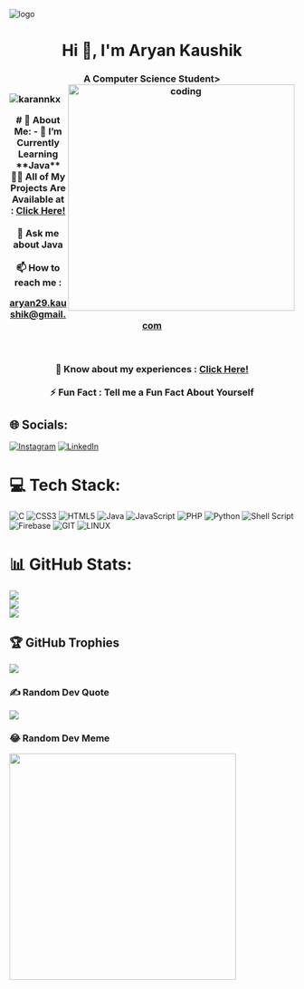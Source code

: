 ![logo](https://res.cloudinary.com/dujgwtde0/image/upload/v1696919652/snpwtj0lhrb8odmkekgf.png)
<h1 align="center">Hi 👋, I'm Aryan Kaushik</h1>
<h3 align="center">A Computer Science Student>

<img align="right" alt="coding" width="400" src="https://res.cloudinary.com/dzqzuljun/image/upload/v1695825800/Karannkxgf.gif">
<p align="left"> <img src="https://komarev.com/ghpvc/?username=karannkx&label=Profile%20views&color=0e75b6&style=flat" alt="karannkx" /> </p>
# 💫 About Me:
- 🌱 I’m Currently Learning **Java**<br>👨‍💻 All of My Projects Are Available at :  <a href="https://docs.google.com/document/d/1B1rXl_D6y-ImZLDIEZifECy66TXnoFEq7YjIcGWPr_M/edit">Click Here!</a> <br><br>💬 Ask me about Java<br><br>📫 How to reach me : <p><a href="mailto:aryan29.kaushik@gmail.com">aryan29.kaushik@gmail.com</a></p><br><br>📄 Know about my experiences : <a href="https://drive.google.com/drive/folders/17hbmRAKk4GUvhQPEjaCHrtgSGTsWVNey">Click Here!</a><br><br>⚡ Fun Fact : Tell me a Fun Fact About Yourself


## 🌐 Socials:
[![Instagram](https://img.shields.io/badge/Instagram-%23E4405F.svg?logo=Instagram&logoColor=white)](https://instagram.com/aryan.kaushik.kx) [![LinkedIn](https://img.shields.io/badge/LinkedIn-%230077B5.svg?logo=linkedin&logoColor=white)](https://linkedin.com/in/Aryan-kaushik-b6352824a) 

# 💻 Tech Stack:
![C](https://img.shields.io/badge/c-%2300599C.svg?style=plastic&logo=c&logoColor=white) ![CSS3](https://img.shields.io/badge/css3-%231572B6.svg?style=plastic&logo=css3&logoColor=white) ![HTML5](https://img.shields.io/badge/html5-%23E34F26.svg?style=plastic&logo=html5&logoColor=white) ![Java](https://img.shields.io/badge/java-%23ED8B00.svg?style=plastic&logo=java&logoColor=white) ![JavaScript](https://img.shields.io/badge/javascript-%23323330.svg?style=plastic&logo=javascript&logoColor=%23F7DF1E) ![PHP](https://img.shields.io/badge/php-%23777BB4.svg?style=plastic&logo=php&logoColor=white) ![Python](https://img.shields.io/badge/python-3670A0?style=plastic&logo=python&logoColor=ffdd54) ![Shell Script](https://img.shields.io/badge/shell_script-%23121011.svg?style=plastic&logo=gnu-bash&logoColor=white) ![Firebase](https://img.shields.io/badge/firebase-%23039BE5.svg?style=plastic&logo=firebase) ![GIT](https://img.shields.io/badge/Git-fc6d26?style=plastic&logo=git&logoColor=white) ![LINUX](https://img.shields.io/badge/Linux-FCC624?style=plastic&logo=linux&logoColor=black)
# 📊 GitHub Stats:
![](https://github-readme-stats.vercel.app/api?username=aryannax&theme=dark&hide_border=false&include_all_commits=true&count_private=true)<br/>
![](https://github-readme-streak-stats.herokuapp.com/?user=aryannax&theme=dark&hide_border=false)<br/>
![](https://github-readme-stats.vercel.app/api/top-langs/?username=aryannax&theme=dark&hide_border=false&include_all_commits=true&count_private=true&layout=compact)

## 🏆 GitHub Trophies
![](https://github-profile-trophy.vercel.app/?username=aryannax&theme=radical&no-frame=false&no-bg=true&margin-w=4)

### ✍️ Random Dev Quote
![](https://quotes-github-readme.vercel.app/api?type=vetical&theme=dark)

### 😂 Random Dev Meme
<img src='https://randommeme-five.vercel.app/' style="height: 400px;"/>
